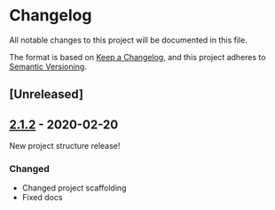 # Changelog
All notable changes to this project will be documented in this file.

The format is based on [Keep a Changelog](https://keepachangelog.com/en/1.0.0/),
and this project adheres to [Semantic Versioning](https://semver.org/spec/v2.0.0.html).

## [Unreleased]

## [2.1.2] - 2020-02-20
New project structure release!

### Changed
- Changed project scaffolding
- Fixed docs

[2.1.2]: https://github.com/lefthandedgoat/canopy/releases/tag/v2.1.2
